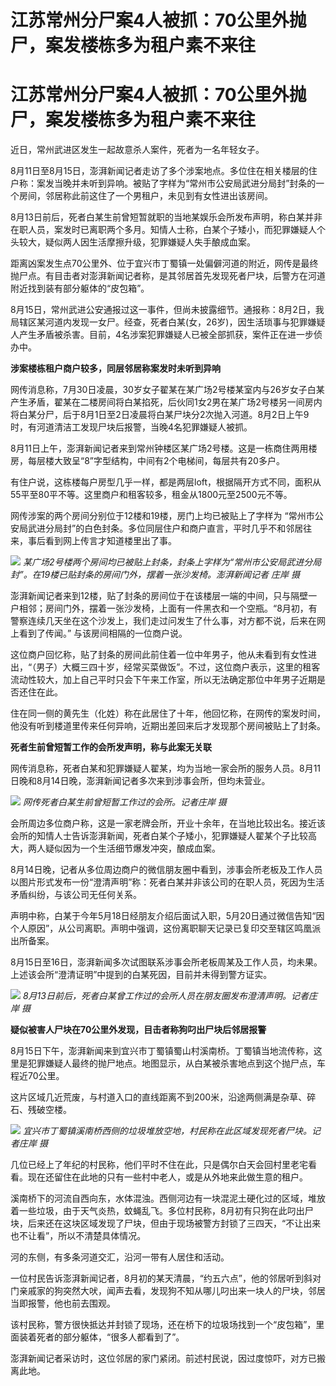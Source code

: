 # 江苏常州分尸案4人被抓：70公里外抛尸，案发楼栋多为租户素不来往

# 江苏常州分尸案4人被抓：70公里外抛尸，案发楼栋多为租户素不来往

近日，常州武进区发生一起故意杀人案件，死者为一名年轻女子。

8月11日至8月15日，澎湃新闻记者走访了多个涉案地点。多位住在相关楼层的住户称：案发当晚并未听到异响。被贴了字样为“常州市公安局武进分局封”封条的一个房间，邻居称此前这住了一个男租户，未见到有女性进出该房间。

8月13日前后，死者白某生前曾短暂就职的当地某娱乐会所发布声明，称白某并非在职人员，案发时已离职两个多月。知情人士称，白某个子矮小，而犯罪嫌疑人个头较大，疑似两人因生活摩擦升级，犯罪嫌疑人失手酿成血案。

距离凶案发生点70公里外、位于宜兴市丁蜀镇一处偏僻河道的附近，网传是最终抛尸点。有目击者对澎湃新闻记者称，是其邻居首先发现死者尸块，后警方在河道附近找到装有部分躯体的“皮包箱”。

8月15日，常州武进公安通报过这一事件，但尚未披露细节。通报称：8月2日，我局辖区某河道内发现一女尸。经查，死者白某(女，26岁)，因生活琐事与犯罪嫌疑人产生矛盾被杀害。目前，4名涉案犯罪嫌疑人已被全部抓获，案件正在进一步侦办中。

**涉案楼栋租户商户较多，同层邻居称案发时未听到异响**

网传消息称，7月30日凌晨，30岁女子翟某在某广场2号楼某室内与26岁女子白某产生矛盾，翟某在二楼房间将白某掐死，后伙同1女2男在某广场2号楼另一间房内将白某分尸，后于8月1日至2日凌晨将白某尸块分2次抛入河道。8月2日上午9时，有河道清洁工发现尸块后报警，当晚4名犯罪嫌疑人被抓。

8月11日上午，澎湃新闻记者来到常州钟楼区某广场2号楼。这是一栋商住两用楼房，每层楼大致呈“8”字型结构，中间有2个电梯间，每层共有20多户。

有住户说，这栋楼每户房型几乎一样，都是两层loft，根据隔开方式不同，面积从55平至80平不等。这里商户和租客较多，租金从1800元至2500元不等。

网传涉案的两个房间分别位于12楼和19楼，房门上均已被贴上了字样为
“常州市公安局武进分局封”的白色封条。多位同层住户和商户直言，平时几乎不和邻居往来，事后看到网上传言才知道楼里出了事。

![](https://inews.gtimg.com/sh_newsapp_bt/0/15816793640/1000)
_某广场2号楼两个房间均已被贴上封条，封条上字样为“常州市公安局武进分局封”。在19楼已贴封条的房间门外，摆着一张沙发椅。澎湃新闻记者 庄岸 摄_

澎湃新闻记者来到12楼，贴了封条的房间位于在该楼层一端的中间，只与隔壁一户相邻；房间门外，摆着一张沙发椅，上面有一件黑衣和一个空瓶。“8月初，有警察连续几天坐在这个沙发上，我们走过问发生了什么事，对方都不说，后来在网上看到了传闻。”
与该房间相隔的一位商户说。

这位商户回忆称，贴了封条的房间此前住着一位中年男子，他从未看到有女性进出，“（男子）大概三四十岁，经常买菜做饭”。不过，这位商户表示，这里的租客流动性较大，加上自己平时只会下午来工作室，所以无法确定那位中年男子近期是否还住在此。

住在同一侧的黄先生（化姓）称在此居住了十年，他回忆称，在网传的案发时间，他没有听到楼道里传来任何异响，近期出差回来后才发现那个房间被贴上了封条。

**死者生前曾短暂工作的会所发声明，称与此案无关联**

网传消息称，死者白某和犯罪嫌疑人翟某，均为当地一家会所的服务人员。8月11日晚和8月14日晚，澎湃新闻记者多次来到涉事会所，但均未营业。

![](https://inews.gtimg.com/sh_newsapp_bt/0/15816793641/1000)
_网传死者白某生前曾短暂工作过的会所。记者庄岸 摄_

会所周边多位商户称，这是一家老牌会所，开业十余年，在当地比较出名。接近该会所的知情人士告诉澎湃新闻，死者白某个子矮小，犯罪嫌疑人翟某个子比较高大，两人疑似因为一个生活细节爆发冲突，酿成血案。

8月14日晚，记者从多位周边商户的微信朋友圈中看到，涉事会所老板及工作人员以图片形式发布一份“澄清声明”称：死者白某并非该公司的在职人员，死因为生活矛盾纠纷，与该公司无任何关系。

声明中称，白某于今年5月18日经朋友介绍后面试入职，5月20日通过微信告知“因个人原因”，从公司离职。声明中强调，这份离职聊天记录已复印交至辖区鸣凰派出所备案。

8月15日至16日，澎湃新闻多次试图联系涉事会所老板周某及工作人员，均未果。上述该会所“澄清证明”中提到的白某死因，目前并未得到警方证实。

![](https://inews.gtimg.com/sh_newsapp_bt/0/15816793643/1000)
_8月13日前后，死者白某曾工作过的会所人员在朋友圈发布澄清声明。记者庄岸 摄_

**疑似被害人尸块在70公里外发现，目击者称狗叼出尸块后邻居报警**

8月15日下午，澎湃新闻来到宜兴市丁蜀镇蜀山村溪南桥。丁蜀镇当地流传称，这里是犯罪嫌疑人最终的抛尸地点。地图显示，从白某被杀害地点到这个抛尸点，车程近70公里。

这片区域几近荒废，与村道入口的直线距离不到200米，沿途两侧满是杂草、碎石、残破空楼。

![](https://inews.gtimg.com/sh_newsapp_bt/0/15816793644/1000)
_宜兴市丁蜀镇溪南桥西侧的垃圾堆放空地，村民称在此区域发现死者尸块。记者庄岸 摄_

几位已经上了年纪的村民称，他们平时不住在此，只是偶尔白天会回村里老宅看看。现在还留住在此地的只有一些村中老人，或是从外地来此做生意的租户。

溪南桥下的河流自西向东，水体混浊。西侧河边有一块混泥土硬化过的区域，堆放着一些垃圾，由于天气炎热，蚊蝇乱飞。多位村民称，8月初有只狗在此叼出尸块，后来还在这块区域发现了尸块，但由于现场被警方封锁了三四天，“不让出来也不让看”，所以不清楚具体情况。

河的东侧，有多条河道交汇，沿河一带有人居住和活动。

一位村民告诉澎湃新闻记者，8月初的某天清晨，“约五六点”，他的邻居听到斜对门亲戚家的狗突然大吠，闻声去看，发现狗不知从哪儿叼出来一块人的尸块，邻居当即报警，他也前去围观。

该村民称，警方很快抵达并封锁了现场，还在桥下的垃圾场找到一个“皮包箱”，里面装着死者的部分躯体，“很多人都看到了”。

澎湃新闻记者采访时，这位邻居的家门紧闭。前述村民说，因过度惊吓，对方已搬离此地。

